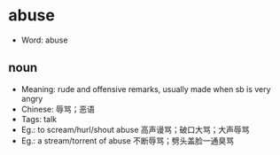 # abuse

- Word: abuse

## noun

- Meaning: rude and offensive remarks, usually made when sb is very angry
- Chinese: 辱骂；恶语
- Tags: talk
- Eg.: to scream/hurl/shout abuse 高声谩骂；破口大骂；大声辱骂
- Eg.: a stream/torrent of abuse 不断辱骂；劈头盖脸一通臭骂

